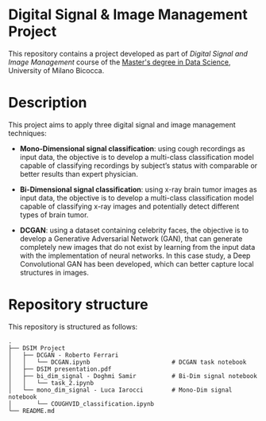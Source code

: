 # Digital Signal & Image Management Project

This repository contains a project developed as part of *Digital Signal and Image Management* course of the [Master's degree in Data Science](https://www.unimib.it/graduate/data-science),
University of Milano Bicocca.

# Description

This project aims to apply three digital signal and image management techniques:

* **Mono-Dimensional signal classification**: using cough recordings as input data, the objective is to develop a multi-class classification model capable of classifying
                                              recordings by subject’s status with comparable or better results than expert physician.

* **Bi-Dimensional signal classification**: using x-ray brain tumor images as input data, the objective is to develop a multi-class classification model capable of classifying
                                            x-ray images and potentially detect different types of brain tumor.

* **DCGAN**: using a dataset containing celebrity faces, the objective is to develop a Generative Adversarial Network (GAN), that can generate completely new images that do not
              exist by learning from the input data with the implementation of neural networks. In this case study, a Deep Convolutional GAN has been developed,
              which can better capture local structures in images.


# Repository structure

This repository is structured as follows:

```
.
├── DSIM Project
│   ├── DCGAN - Roberto Ferrari
│   │   └── DCGAN.ipynb                       # DCGAN task notebook
│   ├── DSIM presentation.pdf
│   ├── bi_dim_signal - Doghmi Samir          # Bi-Dim signal notebook
│   │   └── task_2.ipynb
│   └── mono_dim_signal - Luca Iarocci        # Mono-Dim signal notebook
│       └── COUGHVID_classification.ipynb
└── README.md

```


